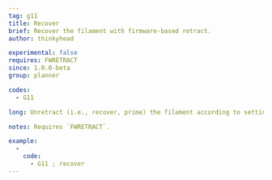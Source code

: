 ```yaml
---
tag: g11
title: Recover
brief: Recover the filament with firmware-based retract.
author: thinkyhead

experimental: false
requires: FWRETRACT
since: 1.0.0-beta
group: planner

codes:
  - G11

long: Unretract (i.e., recover, prime) the filament according to settings of [`M208`](/docs/gcode/M208.html).

notes: Requires `FWRETRACT`.

example:
  -
    code:
      - G11 ; recover
---
```

